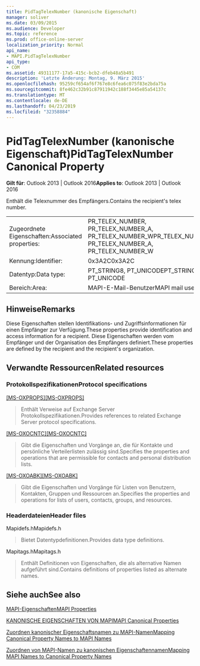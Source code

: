 ```yaml
---
title: PidTagTelexNumber (kanonische Eigenschaft)
manager: soliver
ms.date: 03/09/2015
ms.audience: Developer
ms.topic: reference
ms.prod: office-online-server
localization_priority: Normal
api_name:
- MAPI.PidTagTelexNumber
api_type:
- COM
ms.assetid: 49311177-17a5-415c-bcb2-dfeb48a5b491
description: 'Letzte Änderung: Montag, 9. März 2015'
ms.openlocfilehash: 95259cf654af6f767e8c6fea6c075f83e2bda75a
ms.sourcegitcommit: 8fe462c32b91c87911942c188f3445e85a54137c
ms.translationtype: MT
ms.contentlocale: de-DE
ms.lasthandoff: 04/23/2019
ms.locfileid: "32358884"
---
```

# <a name="pidtagtelexnumber-canonical-property"></a><span data-ttu-id="327a2-103">PidTagTelexNumber (kanonische Eigenschaft)</span><span class="sxs-lookup"><span data-stu-id="327a2-103">PidTagTelexNumber Canonical Property</span></span>

  
  
<span data-ttu-id="327a2-104">**Gilt für**: Outlook 2013 | Outlook 2016</span><span class="sxs-lookup"><span data-stu-id="327a2-104">**Applies to**: Outlook 2013 | Outlook 2016</span></span> 
  
<span data-ttu-id="327a2-105">Enthält die Telexnummer des Empfängers.</span><span class="sxs-lookup"><span data-stu-id="327a2-105">Contains the recipient's telex number.</span></span>
  
|||
|:-----|:-----|
|<span data-ttu-id="327a2-106">Zugeordnete Eigenschaften:</span><span class="sxs-lookup"><span data-stu-id="327a2-106">Associated properties:</span></span>  <br/> |<span data-ttu-id="327a2-107">PR_TELEX_NUMBER, PR_TELEX_NUMBER_A, PR_TELEX_NUMBER_W</span><span class="sxs-lookup"><span data-stu-id="327a2-107">PR_TELEX_NUMBER, PR_TELEX_NUMBER_A, PR_TELEX_NUMBER_W</span></span>  <br/> |
|<span data-ttu-id="327a2-108">Kennung:</span><span class="sxs-lookup"><span data-stu-id="327a2-108">Identifier:</span></span>  <br/> |<span data-ttu-id="327a2-109">0x3A2C</span><span class="sxs-lookup"><span data-stu-id="327a2-109">0x3A2C</span></span>  <br/> |
|<span data-ttu-id="327a2-110">Datentyp:</span><span class="sxs-lookup"><span data-stu-id="327a2-110">Data type:</span></span>  <br/> |<span data-ttu-id="327a2-111">PT_STRING8, PT_UNICODE</span><span class="sxs-lookup"><span data-stu-id="327a2-111">PT_STRING8, PT_UNICODE</span></span>  <br/> |
|<span data-ttu-id="327a2-112">Bereich:</span><span class="sxs-lookup"><span data-stu-id="327a2-112">Area:</span></span>  <br/> |<span data-ttu-id="327a2-113">MAPI-E-Mail-Benutzer</span><span class="sxs-lookup"><span data-stu-id="327a2-113">MAPI mail user</span></span>  <br/> |
   
## <a name="remarks"></a><span data-ttu-id="327a2-114">Hinweise</span><span class="sxs-lookup"><span data-stu-id="327a2-114">Remarks</span></span>

<span data-ttu-id="327a2-115">Diese Eigenschaften stellen Identifikations- und Zugriffsinformationen für einen Empfänger zur Verfügung.</span><span class="sxs-lookup"><span data-stu-id="327a2-115">These properties provide identification and access information for a recipient.</span></span> <span data-ttu-id="327a2-116">Diese Eigenschaften werden vom Empfänger und der Organisation des Empfängers definiert.</span><span class="sxs-lookup"><span data-stu-id="327a2-116">These properties are defined by the recipient and the recipient's organization.</span></span> 
  
## <a name="related-resources"></a><span data-ttu-id="327a2-117">Verwandte Ressourcen</span><span class="sxs-lookup"><span data-stu-id="327a2-117">Related resources</span></span>

### <a name="protocol-specifications"></a><span data-ttu-id="327a2-118">Protokollspezifikationen</span><span class="sxs-lookup"><span data-stu-id="327a2-118">Protocol specifications</span></span>

<span data-ttu-id="327a2-119">[[MS-OXPROPS]](https://msdn.microsoft.com/library/f6ab1613-aefe-447d-a49c-18217230b148%28Office.15%29.aspx)</span><span class="sxs-lookup"><span data-stu-id="327a2-119">[[MS-OXPROPS]](https://msdn.microsoft.com/library/f6ab1613-aefe-447d-a49c-18217230b148%28Office.15%29.aspx)</span></span>
  
> <span data-ttu-id="327a2-120">Enthält Verweise auf Exchange Server Protokollspezifikationen.</span><span class="sxs-lookup"><span data-stu-id="327a2-120">Provides references to related Exchange Server protocol specifications.</span></span>
    
<span data-ttu-id="327a2-121">[[MS-OXOCNTC]](https://msdn.microsoft.com/library/9b636532-9150-4836-9635-9c9b756c9ccf%28Office.15%29.aspx)</span><span class="sxs-lookup"><span data-stu-id="327a2-121">[[MS-OXOCNTC]](https://msdn.microsoft.com/library/9b636532-9150-4836-9635-9c9b756c9ccf%28Office.15%29.aspx)</span></span>
  
> <span data-ttu-id="327a2-122">Gibt die Eigenschaften und Vorgänge an, die für Kontakte und persönliche Verteilerlisten zulässig sind.</span><span class="sxs-lookup"><span data-stu-id="327a2-122">Specifies the properties and operations that are permissible for contacts and personal distribution lists.</span></span>
    
<span data-ttu-id="327a2-123">[[MS-OXOABK]](https://msdn.microsoft.com/library/f4cf9b4c-9232-4506-9e71-2270de217614%28Office.15%29.aspx)</span><span class="sxs-lookup"><span data-stu-id="327a2-123">[[MS-OXOABK]](https://msdn.microsoft.com/library/f4cf9b4c-9232-4506-9e71-2270de217614%28Office.15%29.aspx)</span></span>
  
> <span data-ttu-id="327a2-124">Gibt die Eigenschaften und Vorgänge für Listen von Benutzern, Kontakten, Gruppen und Ressourcen an.</span><span class="sxs-lookup"><span data-stu-id="327a2-124">Specifies the properties and operations for lists of users, contacts, groups, and resources.</span></span>
    
### <a name="header-files"></a><span data-ttu-id="327a2-125">Headerdateien</span><span class="sxs-lookup"><span data-stu-id="327a2-125">Header files</span></span>

<span data-ttu-id="327a2-126">Mapidefs.h</span><span class="sxs-lookup"><span data-stu-id="327a2-126">Mapidefs.h</span></span>
  
> <span data-ttu-id="327a2-127">Bietet Datentypdefinitionen.</span><span class="sxs-lookup"><span data-stu-id="327a2-127">Provides data type definitions.</span></span>
    
<span data-ttu-id="327a2-128">Mapitags.h</span><span class="sxs-lookup"><span data-stu-id="327a2-128">Mapitags.h</span></span>
  
> <span data-ttu-id="327a2-129">Enthält Definitionen von Eigenschaften, die als alternative Namen aufgeführt sind.</span><span class="sxs-lookup"><span data-stu-id="327a2-129">Contains definitions of properties listed as alternate names.</span></span>
    
## <a name="see-also"></a><span data-ttu-id="327a2-130">Siehe auch</span><span class="sxs-lookup"><span data-stu-id="327a2-130">See also</span></span>



[<span data-ttu-id="327a2-131">MAPI-Eigenschaften</span><span class="sxs-lookup"><span data-stu-id="327a2-131">MAPI Properties</span></span>](mapi-properties.md)
  
[<span data-ttu-id="327a2-132">KANONISCHE EIGENSCHAFTEN VON MAPI</span><span class="sxs-lookup"><span data-stu-id="327a2-132">MAPI Canonical Properties</span></span>](mapi-canonical-properties.md)
  
[<span data-ttu-id="327a2-133">Zuordnen kanonischer Eigenschaftsnamen zu MAPI-Namen</span><span class="sxs-lookup"><span data-stu-id="327a2-133">Mapping Canonical Property Names to MAPI Names</span></span>](mapping-canonical-property-names-to-mapi-names.md)
  
[<span data-ttu-id="327a2-134">Zuordnen von MAPI-Namen zu kanonischen Eigenschaftennamen</span><span class="sxs-lookup"><span data-stu-id="327a2-134">Mapping MAPI Names to Canonical Property Names</span></span>](mapping-mapi-names-to-canonical-property-names.md)

